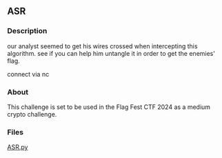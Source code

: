 ## ASR
### Description
our analyst seemed to get his wires crossed when intercepting this algorithm. see if you can help him untangle it in order to get the enemies' flag. 

connect via nc <domain> <port>
### About
This challenge is set to be used in the Flag Fest CTF 2024 as a medium crypto challenge.
### Files
[ASR.py](ASR.py)